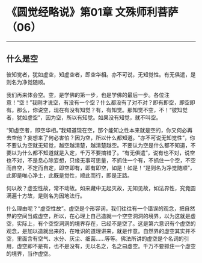 # 《圆觉经略说》第01章 文殊师利菩萨（06）

------

## 什么是空

彼知觉者，犹如虚空，知虚空者，即空华相。亦不可说，无知觉性。有无俱遣，是则名为净觉随顺。

我们再来体会空。空，是学佛的第一步，也是学佛的最后一步。各位注意！“空！”我刚才说空，有没有一个空？什么都没有了对不对？即有即空，即空即有。那么，你说空，现在有没有知觉？有，有知觉。那知觉不空，不！“彼知觉者，犹如虚空”，因为空，所以有知觉。如果没有知觉，就不叫空。

“知虚空者，即空华相。”我知道现在空，那个能知之性本来就是空的，你又何必再去空他？妄想来了何必害怕？因为空，所以什么都知道。“亦不可说无知觉性”，你不要认为空就无知觉，越空越清楚，越清楚越空。不要认为空是什么都不知道，不要以为什么都不知道就是入定，千万不要搞错了。“有无俱遣”，说有也不对，说空也不对，不是息心除妄想，只缘无事可思量，不抓住一个有，不抓住一个空，不空而自空，不定而自定，即空即有，即有即空，如是！如是！“是则名为净觉随顺”，此即是唯心净土，此既是觉性，顺此而行，即是正路。

何以故？虚空性故，常不动故。如来藏中无起灭故，无知见故，如法界性，究竟圆满遍十方故，是则名为因地法行。

什么理由呢？“虚空性故”。虚空是个形容词，我们往往有一个错误的观念，把自然界的空间当成虚空，所以，在心理上自己造就一个空空洞洞的境界，以为这就是虚空，实际上，有个空空洞洞的境界存在，已经不是空了。这是第六意识有个虚空的观念，是加以造就出来的，在唯识的道理讲来，就是作意。自然界的虚空其实并不空，里面含有空气、水分、灰尘、细菌......等等。佛法所讲的虚空是个名词的引用，虚空即不是有，也不是没有，无以名之，名之曰虚空。千万不要抓住一个虚空的境界，当作虚空。

